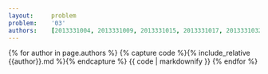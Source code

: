 ```yaml
---
layout:     problem
problem:    '03'
authors:    [2013331004, 2013331009, 2013331015, 2013331017, 2013331032, 2013331033, 2013331036, 2013331038, 2013331042, 2013331050, 2013331057, 2013331061]
---
```


{% for author in page.authors %}
{% capture code %}{% include_relative {{author}}.md %}{% endcapture %}
{{ code | markdownify }}
{% endfor %}